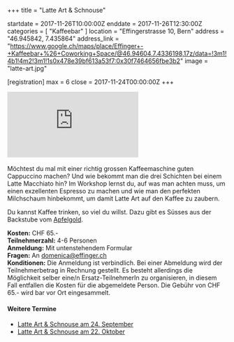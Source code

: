 +++
title = "Latte Art & Schnouse"

startdate = 2017-11-26T10:00:00Z
enddate = 2017-11-26T12:30:00Z
categories = [ "Kaffeebar" ]
location = "Effingerstrasse 10, Bern"
address = "46.945842, 7.435864"
address_link = "https://www.google.ch/maps/place/Effinger+-+Kaffeebar+%26+Coworking+Space/@46.94604,7.4336198,17z/data=!3m1!4b1!4m2!3m1!1s0x478e39bf613a53f7:0x30f7464656fbe3b2"
image = "latte-art.jpg"

[registration]
max = 6
close = 2017-11-24T00:00:00Z
+++

<div class="embed-responsive embed-responsive-4by3">
  <iframe class="embed-responsive-item" src="https://www.youtube.com/embed/8GeilGgv994?rel=0" frameborder="0" allowfullscreen></iframe>
</div>

<br>
Möchtest du mal mit einer richtig grossen Kaffeemaschine guten Cappuccino machen? Und wie bekommt man die drei Schichten bei einem Latte Macchiato hin? Im Workshop lernst du, auf was man achten muss, um einen exzellenten Espresso zu machen und wie man den perfekten Milchschaum hinbekommt, um damit Latte Art auf den Kaffee zu zaubern.

Du kannst Kaffee trinken, so viel du willst. Dazu gibt es Süsses aus der Backstube vom [Apfelgold](http://www.apfelgold.ch).

**Kosten:** CHF 65.-   
**Teilnehmerzahl:** 4-6 Personen   
**Anmeldung:** Mit untenstehendem Formular   
**Fragen:** An [domenica@effinger.ch](mailto:domenica@effinger.ch)   
**Konditionen:** Die Anmeldung ist verbindlich. Bei einer Abmeldung wird der Teilnehmerbetrag in Rechnung gestellt. Es besteht allerdings die Möglichkeit selber eine/n Ersatz-TeilnehmerIn zu organisieren, in diesem Fall entfallen die Kosten für die abgemeldete Person. Die Gebühr von CHF 65.- wird bar vor Ort eingesammelt.

#### Weitere Termine

* [Latte Art & Schnouse am 24. September](/events/100140/)
* [Latte Art & Schnouse am 22. Oktober](/events/100141/)
